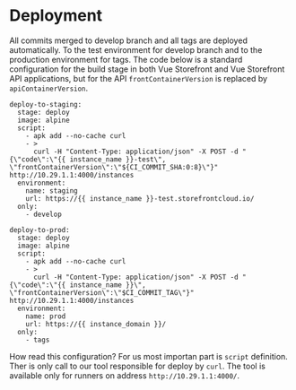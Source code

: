 # Deployment

All commits merged to develop branch and all tags are deployed automatically. To the test environment for develop branch and to the production environment for tags. The code below is a standard configuration for the build stage in both Vue Storefront and Vue Storefront API applications, but for the API `frontContainerVersion` is replaced by `apiContainerVersion`.

```
deploy-to-staging:
  stage: deploy
  image: alpine
  script:
    - apk add --no-cache curl
    - >
      curl -H "Content-Type: application/json" -X POST -d "{\"code\":\"{{ instance_name }}-test\", \"frontContainerVersion\":\"${CI_COMMIT_SHA:0:8}\"}" http://10.29.1.1:4000/instances
  environment:
    name: staging
    url: https://{{ instance_name }}-test.storefrontcloud.io/
  only:
    - develop

deploy-to-prod:
  stage: deploy
  image: alpine
  script:
    - apk add --no-cache curl
    - >
      curl -H "Content-Type: application/json" -X POST -d "{\"code\":\"{{ instance_name }}\", \"frontContainerVersion\":\"$CI_COMMIT_TAG\"}" http://10.29.1.1:4000/instances
  environment:
    name: prod
    url: https://{{ instance_domain }}/
  only:
    - tags
```

How read this configuration? For us most importan part is `script` definition. Ther is only call to our tool responsible for deploy by `curl`. The tool is available only for runners on address `http://10.29.1.1:4000/`.